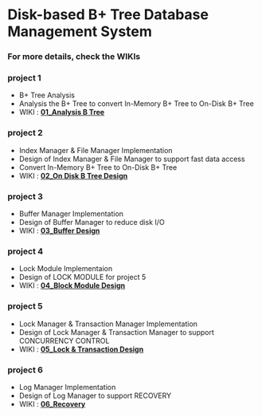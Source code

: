 # Disk-based B+ Tree Database Management System
### For more details, check the WIKIs

### project 1
  - B+ Tree Analysis
  - Analysis the B+ Tree to convert In-Memory B+ Tree to On-Disk B+ Tree
  - WIKI : **[01_Analysis B Tree](https://github.com/youngSSS/DBMS-original/wiki/01_Analysis-B--Tree)**

### project 2
  - Index Manager & File Manager Implementation
  - Design of Index Manager & File Manager to support fast data access
  - Convert In-Memory B+ Tree to On-Disk B+ Tree
  - WIKI : **[02_On Disk B Tree Design](https://github.com/youngSSS/DBMS-original/wiki/02_On-Disk-B--Tree-Design)**
  
### project 3
  - Buffer Manager Implementation
  - Design of Buffer Manager to reduce disk I/O
  - WIKI : **[03_Buffer Design](https://github.com/youngSSS/DBMS-original/wiki/03_Buffer-Design)**

### project 4
  - Lock Module Implementaion
  - Design of LOCK MODULE for project 5
  - WIKI : **[04_Block Module Design](https://github.com/youngSSS/DBMS-original/wiki/04_Block-Module-Design)**

### project 5
  - Lock Manager & Transaction Manager Implementation
  - Design of Lock Manager & Transaction Manager to support CONCURRENCY CONTROL
  - WIKI : **[05_Lock & Transaction Design](https://github.com/youngSSS/DBMS-original/wiki/05_Lock-&-Transaction-Design)**

### project 6
  - Log Manager Implementation
  - Design of Log Manager to support RECOVERY
  - WIKI : **[06_Recovery](https://github.com/youngSSS/DBMS-original/wiki/06_Recovery)**
